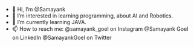 - 👋 Hi, I’m @Samayank
- 👀 I’m interested in learning programming, about AI and Robotics.
- 🌱 I’m currently learning JAVA.
- 📫 How to reach me: @samayank_goel on Instagram
                      @Samayank Goel on LinkedIn
                      @SamayankGoel on Twitter

<!---
Samayank/Samayank is a ✨ special ✨ repository because its `README.md` (this file) appears on your GitHub profile.
You can click the Preview link to take a look at your changes.
--->
